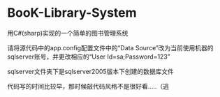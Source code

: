 # BooK-Library-System
用C#(sharp)实现的一个简单的图书管理系统

请将源代码中的app.config配置文件中的“Data Source”改为当前使用机器的sqlserver账号，并更改相应的“User Id=sa;Password=123”

sqlserver文件夹下是sqlserver2005版本下创建的数据库文件

代码写的时间比较早，那时候敲代码风格不是很好看.....（逃
